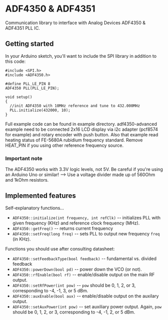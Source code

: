 # ADF4350 & ADF4351

Communication library to interface with Analog Devices ADF4350 & ADF4351 PLL IC.

## Getting started

In your Arduino sketch, you'll want to include the SPI library in addition to this code:

    #include <SPI.h>
    #include <ADF4350.h>
    
    #define PLL_LE_PIN 8
    ADF4350 PLL(PLL_LE_PIN);
    
    void setup()
    {
      //init ADF4350 with 10MHz reference and tune to 432.000MHz
      PLL.initialize(432000, 10);
    }


Full example code can be found in example directory. adf4350-advanced example need to be connected 2x16 LCD display via i2c adapter (pcf8574 for example) and rotary encoder with push button. Also that example read heating status of FE-5680A rubidium frequency standard. Remove HEAT_PIN if you using other reference frequency source.

### Important note

The ADF4350 works with 3.3V logic levels, not 5V. Be careful if you're using an Arduino Uno or similar! --> Use a voltage divider made up of 560Ohm and 1kOhm resistors.

## Implemented features

Self-explanatory functions...

* `ADF4350::initialize(int frequency, int refClk)` -- initializes PLL with given frequency (KHz) and reference clock frequency (MHz).
* `ADF4350::getFreq()` -- returns current frequency
* `ADF4350::setFreq(long freq)` -- sets PLL to output new frequency `freq` (in KHz).

Functions you should use after consulting datasheet:

* `ADF4350::setFeedbackType(bool feedback)` -- fundamental vs. divided feedback
* `ADF4350::powerDown(bool pd)` -- power down the VCO (or not).
* `ADF4350::rfEnable(bool rf)` -- enable/disable output on the main RF output.
* `ADF4350::setRfPower(int pow)` -- `pow` should be 0, 1, 2, or 3, corresponding to -4, -1, 3, or 5 dBm.
* `ADF4350::auxEnable(bool aux)` -- enable/disable output on the auxilary output.
* `ADF4350::setAuxPower(int pow)` -- set auxiliary power output. Again, `pow` should be 0, 1, 2, or 3, corresponding to -4, -1, 2, or 5 dBm. 
